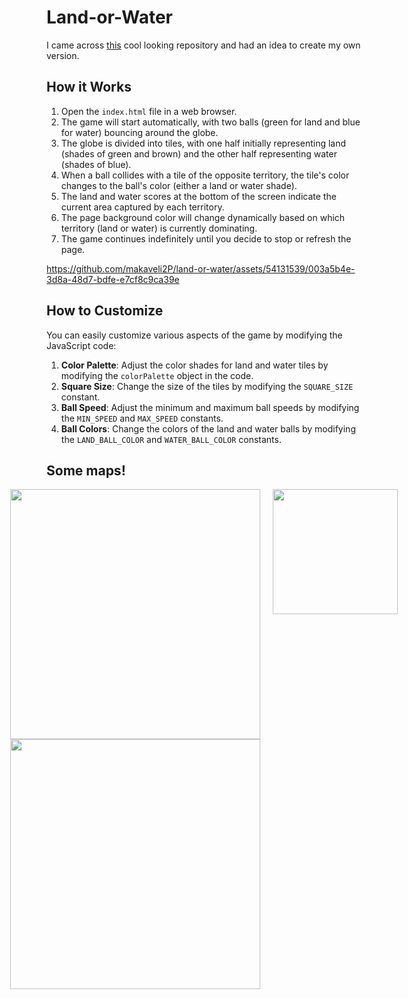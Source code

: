 # Land-or-Water

I came across [this](https://github.com/vnglst/pong-wars?tab=readme-ov-file) cool looking repository and had an idea to create my own version.

## How it Works

1. Open the `index.html` file in a web browser.
2. The game will start automatically, with two balls (green for land and blue for water) bouncing around the globe.
3. The globe is divided into tiles, with one half initially representing land (shades of green and brown) and the other half representing water (shades of blue).
4. When a ball collides with a tile of the opposite territory, the tile's color changes to the ball's color (either a land or water shade).
5. The land and water scores at the bottom of the screen indicate the current area captured by each territory.
6. The page background color will change dynamically based on which territory (land or water) is currently dominating.
7. The game continues indefinitely until you decide to stop or refresh the page.


https://github.com/makaveli2P/land-or-water/assets/54131539/003a5b4e-3d8a-48d7-bdfe-e7cf8c9ca39e

## How to Customize

You can easily customize various aspects of the game by modifying the JavaScript code:

1. **Color Palette**: Adjust the color shades for land and water tiles by modifying the `colorPalette` object in the code.
2. **Square Size**: Change the size of the tiles by modifying the `SQUARE_SIZE` constant.
3. **Ball Speed**: Adjust the minimum and maximum ball speeds by modifying the `MIN_SPEED` and `MAX_SPEED` constants.
4. **Ball Colors**: Change the colors of the land and water balls by modifying the `LAND_BALL_COLOR` and `WATER_BALL_COLOR` constants.

## Some maps!
<div align="center">
  <div style="display: flex; justify-content: center; align-items: flex-start;">
    <div style="margin-right: 20px;">
      <img src="https://github.com/makaveli2P/land-or-water/assets/54131539/9ee5e542-a528-4ab0-b030-980d7999b44b" width="400" />
      <img src="https://github.com/makaveli2P/land-or-water/assets/54131539/118519b0-44fc-4505-bab1-8aadd8234ece" width="400" />
    </div>
    <img src="https://github.com/makaveli2P/land-or-water/assets/54131539/697aa1a3-7870-42e5-a13b-00b00be15fcb" width="200" />
  </div>
</div>
